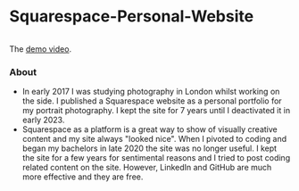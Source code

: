 # Squarespace-Personal-Website

<img src=""/>

The [demo video]().

### About

- In early 2017 I was studying photography in London whilst working on the side. I published a Squarespace website as a personal portfolio for my portrait photography. I kept the site for 7 years until I deactivated it in early 2023.
- Squarespace as a platform is a great way to show of visually creative content and my site always "looked nice". When I pivoted to coding and began my bachelors in late 2020 the site was no longer useful. I kept the site for a few years for sentimental reasons and I tried to post coding related content on the site. However, LinkedIn and GitHub are much more effective and they are free.
